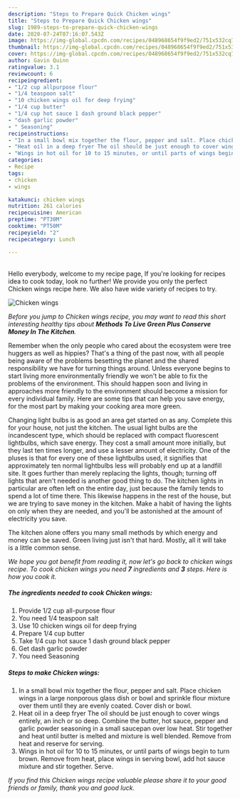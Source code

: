 ```yaml
---
description: "Steps to Prepare Quick Chicken wings"
title: "Steps to Prepare Quick Chicken wings"
slug: 1989-steps-to-prepare-quick-chicken-wings
date: 2020-07-24T07:16:07.543Z
image: https://img-global.cpcdn.com/recipes/048968654f9f9ed2/751x532cq70/chicken-wings-recipe-main-photo.jpg
thumbnail: https://img-global.cpcdn.com/recipes/048968654f9f9ed2/751x532cq70/chicken-wings-recipe-main-photo.jpg
cover: https://img-global.cpcdn.com/recipes/048968654f9f9ed2/751x532cq70/chicken-wings-recipe-main-photo.jpg
author: Gavin Quinn
ratingvalue: 3.1
reviewcount: 6
recipeingredient:
- "1/2 cup allpurpose flour"
- "1/4 teaspoon salt"
- "10 chicken wings oil for deep frying"
- "1/4 cup butter"
- "1/4 cup hot sauce 1 dash ground black pepper"
- "dash garlic powder"
- " Seasoning"
recipeinstructions:
- "In a small bowl mix together the flour, pepper and salt. Place chicken wings in a large nonporous glass dish or bowl and sprinkle flour mixture over them until they are evenly coated. Cover dish or bowl."
- "Heat oil in a deep fryer The oil should be just enough to cover wings entirely, an inch or so deep. Combine the butter, hot sauce, pepper and garlic powder seasoning in a small saucepan over low heat. Stir together and heat until butter is melted and mixture is well blended. Remove from heat and reserve for serving."
- "Wings in hot oil for 10 to 15 minutes, or until parts of wings begin to turn brown. Remove from heat, place wings in serving bowl, add hot sauce mixture and stir together. Serve."
categories:
- Recipe
tags:
- chicken
- wings

katakunci: chicken wings 
nutrition: 261 calories
recipecuisine: American
preptime: "PT30M"
cooktime: "PT50M"
recipeyield: "2"
recipecategory: Lunch

---
```

<br>
Hello everybody, welcome to my recipe page, If you're looking for recipes idea to cook today, look no further! We provide you only the perfect Chicken wings recipe here. We also have wide variety of recipes to try.
<br>


![Chicken wings](https://img-global.cpcdn.com/recipes/048968654f9f9ed2/751x532cq70/chicken-wings-recipe-main-photo.jpg)

<i>Before you jump to Chicken wings recipe, you may want to read this short interesting healthy tips about 
<strong>Methods To Live Green Plus Conserve Money In The Kitchen</strong>.</i>
</br>

Remember when the only people who cared about the ecosystem were tree huggers as well as hippies? That's a thing of the past now, with all people being aware of the problems besetting the planet and the shared responsibility we have for turning things around. Unless everyone begins to start living more environmentally friendly we won't be able to fix the problems of the environment. This should happen soon and living in approaches more friendly to the environment should become a mission for every individual family. Here are some tips that can help you save energy, for the most part by making your cooking area more green.

Changing light bulbs is as good an area get started on as any. Complete this for your house, not just the kitchen. The usual light bulbs are the incandescent type, which should be replaced with compact fluorescent lightbulbs, which save energy. They cost a small amount more initially, but they last ten times longer, and use a lesser amount of electricity. One of the pluses is that for every one of these lightbulbs used, it signifies that approximately ten normal lightbulbs less will probably end up at a landfill site. It goes further than merely replacing the lights, though; turning off lights that aren't needed is another good thing to do. The kitchen lights in particular are often left on the entire day, just because the family tends to spend a lot of time there. This likewise happens in the rest of the house, but we are trying to save money in the kitchen. Make a habit of having the lights on only when they are needed, and you'll be astonished at the amount of electricity you save.

The kitchen alone offers you many small methods by which energy and money can be saved. Green living just isn't that hard. Mostly, all it will take is a little common sense.


<i>We hope you got benefit from reading it, now let's go back to chicken wings recipe. To cook chicken wings you need <strong>7</strong> ingredients and <strong>3</strong> steps. Here is how you cook it.
</i>

##### The ingredients needed to cook Chicken wings:

1. Provide 1/2 cup all-purpose flour
1. You need 1/4 teaspoon salt
1. Use 10 chicken wings oil for deep frying
1. Prepare 1/4 cup butter
1. Take 1/4 cup hot sauce 1 dash ground black pepper
1. Get dash garlic powder
1. You need  Seasoning


##### Steps to make Chicken wings:

1. In a small bowl mix together the flour, pepper and salt. Place chicken wings in a large nonporous glass dish or bowl and sprinkle flour mixture over them until they are evenly coated. Cover dish or bowl.
1. Heat oil in a deep fryer The oil should be just enough to cover wings entirely, an inch or so deep. Combine the butter, hot sauce, pepper and garlic powder seasoning in a small saucepan over low heat. Stir together and heat until butter is melted and mixture is well blended. Remove from heat and reserve for serving.
1. Wings in hot oil for 10 to 15 minutes, or until parts of wings begin to turn brown. Remove from heat, place wings in serving bowl, add hot sauce mixture and stir together. Serve.


<i>If you find this Chicken wings recipe valuable please share it to your good friends or family, thank you and good luck.</i>

